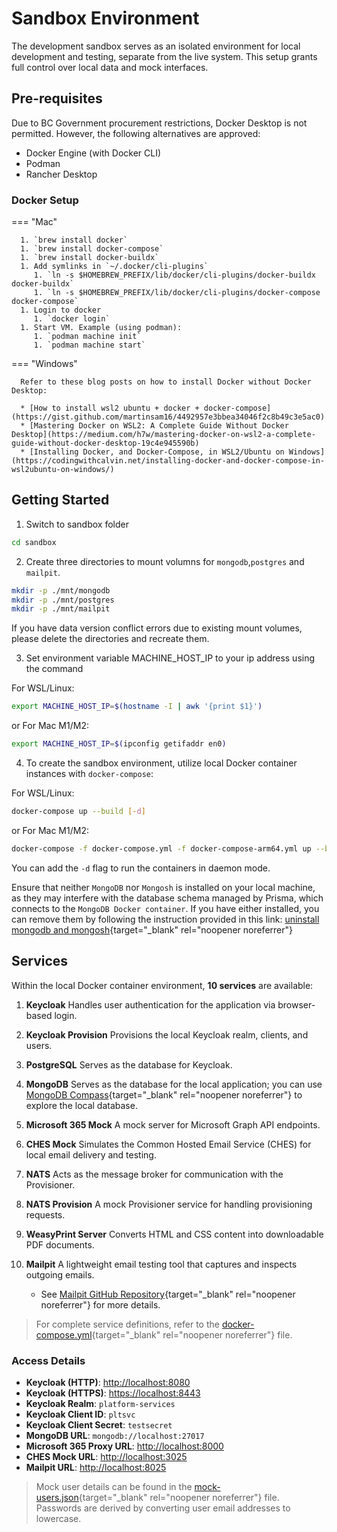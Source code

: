 # Sandbox Environment

The development sandbox serves as an isolated environment for local development and testing, separate from the live system. This setup grants full control over local data and mock interfaces.

## Pre-requisites

Due to BC Government procurement restrictions, Docker Desktop is not permitted. However, the following alternatives are approved:

-   Docker Engine (with Docker CLI)
-   Podman
-   Rancher Desktop

### Docker Setup

=== "Mac"

      1. `brew install docker`
      1. `brew install docker-compose`
      1. `brew install docker-buildx`
      1. Add symlinks in `~/.docker/cli-plugins`
         1. `ln -s $HOMEBREW_PREFIX/lib/docker/cli-plugins/docker-buildx docker-buildx`
         1. `ln -s $HOMEBREW_PREFIX/lib/docker/cli-plugins/docker-compose docker-compose`
      1. Login to docker
         1. `docker login`
      1. Start VM. Example (using podman):
         1. `podman machine init`
         1. `podman machine start`

=== "Windows"

      Refer to these blog posts on how to install Docker without Docker Desktop:

      * [How to install wsl2 ubuntu + docker + docker-compose](https://gist.github.com/martinsam16/4492957e3bbea34046f2c8b49c3e5ac0)
      * [Mastering Docker on WSL2: A Complete Guide Without Docker Desktop](https://medium.com/h7w/mastering-docker-on-wsl2-a-complete-guide-without-docker-desktop-19c4e945590b)
      * [Installing Docker, and Docker-Compose, in WSL2/Ubuntu on Windows](https://codingwithcalvin.net/installing-docker-and-docker-compose-in-wsl2ubuntu-on-windows/)

## Getting Started

1. Switch to sandbox folder

```bash
cd sandbox
```

2. Create three directories to mount volumns for `mongodb`,`postgres` and `mailpit`.

```bash
mkdir -p ./mnt/mongodb
mkdir -p ./mnt/postgres
mkdir -p ./mnt/mailpit
```

If you have data version conflict errors due to existing mount volumes, please delete the directories and recreate them.

3. Set environment variable MACHINE_HOST_IP to your ip address using the command

For WSL/Linux:

```bash
export MACHINE_HOST_IP=$(hostname -I | awk '{print $1}')
```

or
For Mac M1/M2:

```bash
export MACHINE_HOST_IP=$(ipconfig getifaddr en0)
```

4. To create the sandbox environment, utilize local Docker container instances with `docker-compose`:

For WSL/Linux:

```bash
docker-compose up --build [-d]
```

or
For Mac M1/M2:

```bash
docker-compose -f docker-compose.yml -f docker-compose-arm64.yml up --build [-d]
```

You can add the `-d` flag to run the containers in daemon mode.

Ensure that neither `MongoDB` nor `Mongosh` is installed on your local machine, as they may interfere with the database schema managed by Prisma, which connects to the `MongoDB Docker container`. If you have either installed, you can remove them by following the instruction provided in this link: [uninstall mongodb and mongosh](https://www.mongodb.com/resources/products/fundamentals/uninstall-mongodb#:~:text=How%20to%20uninstall%20MongoDB%20from%20Mac%201%20If,the%20below%20command%3A%20brew%20uninstall%20mongodb-community%20%20){target="\_blank" rel="noopener noreferrer"}

## Services

Within the local Docker container environment, **10 services** are available:

1. **Keycloak**
   Handles user authentication for the application via browser-based login.

2. **Keycloak Provision**
   Provisions the local Keycloak realm, clients, and users.

3. **PostgreSQL**
   Serves as the database for Keycloak.

4. **MongoDB**
   Serves as the database for the local application; you can use [MongoDB Compass](https://www.mongodb.com/products/tools/compass){target="\_blank" rel="noopener noreferrer"} to explore the local database.

5. **Microsoft 365 Mock**
   A mock server for Microsoft Graph API endpoints.

6. **CHES Mock**
   Simulates the Common Hosted Email Service (CHES) for local email delivery and testing.

7. **NATS**
   Acts as the message broker for communication with the Provisioner.

8. **NATS Provision**
   A mock Provisioner service for handling provisioning requests.

9. **WeasyPrint Server**
   Converts HTML and CSS content into downloadable PDF documents.

10. **Mailpit**
    A lightweight email testing tool that captures and inspects outgoing emails.
    - See [Mailpit GitHub Repository](https://github.com/axllent/mailpit){target="\_blank" rel="noopener noreferrer"} for more details.

> For complete service definitions, refer to the [docker-compose.yml](https://github.com/bcgov/platform-services-registry/blob/main/sandbox/docker-compose.yml){target="\_blank" rel="noopener noreferrer"} file.

### Access Details

-   **Keycloak (HTTP)**: [http://localhost:8080](http://localhost:8080)
-   **Keycloak (HTTPS)**: [https://localhost:8443](https://localhost:8443)
-   **Keycloak Realm**: `platform-services`
-   **Keycloak Client ID**: `pltsvc`
-   **Keycloak Client Secret**: `testsecret`
-   **MongoDB URL**: `mongodb://localhost:27017`
-   **Microsoft 365 Proxy URL**: [http://localhost:8000](http://localhost:8000)
-   **CHES Mock URL**: [http://localhost:3025](http://localhost:3025)
-   **Mailpit URL**: [http://localhost:8025](http://localhost:8025)

> Mock user details can be found in the [mock-users.json](https://github.com/bcgov/platform-services-registry/blob/main/sandbox/mock-users.json){target="\_blank" rel="noopener noreferrer"} file.
> Passwords are derived by converting user email addresses to lowercase.
